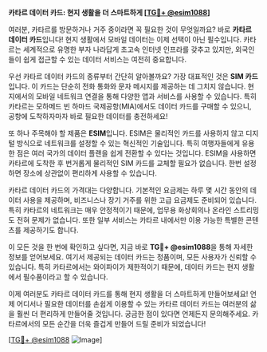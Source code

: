 **카타르 데이터 카드: 현지 생활을 더 스마트하게 [[TG💪+ @esim1088](https://t.me/s/esim1088)]**

여러분, 카타르를 방문하거나 거주 중이라면 꼭 필요한 것이 무엇일까요? 바로 **카타르 데이터 카드**입니다! 현지 생활에서 모바일 데이터는 이제 선택이 아닌 필수입니다. 카타르는 세계적으로 유명한 부자 나라답게 초고속 인터넷 인프라를 갖추고 있지만, 외국인들이 쉽게 접근할 수 있는 데이터 서비스는 여전히 중요합니다.

우선 카타르 데이터 카드의 종류부터 간단히 알아볼까요? 가장 대표적인 것은 **SIM 카드**입니다. 이 카드는 단순히 전화 통화와 문자 메시지를 제공하는 데 그치지 않습니다. 현지에서의 모바일 네트워크 연결을 통해 다양한 앱과 서비스를 사용할 수 있습니다. 특히 카타르는 모하메드 빈 하마드 국제공항(MIA)에서도 데이터 카드를 구매할 수 있으니, 공항에 도착하자마자 바로 필요한 데이터를 충전하세요!

또 하나 주목해야 할 제품은 **ESIM**입니다. ESIM은 물리적인 카드를 사용하지 않고 디지털 방식으로 네트워크를 설정할 수 있는 혁신적인 기술입니다. 특히 여행자들에게 유용한 점은 여러 국가의 데이터 플랜을 쉽게 전환할 수 있다는 것입니다. ESIM을 사용하면 카타르에 도착한 후 번거롭게 물리적인 SIM 카드를 교체할 필요가 없습니다. 한번 설정하면 장소에 상관없이 편리하게 사용할 수 있습니다.

카타르 데이터 카드의 가격대는 다양합니다. 기본적인 요금제는 하루 몇 시간 동안의 데이터 사용을 제공하며, 비즈니스나 장기 거주를 위한 고급 요금제도 준비되어 있습니다. 특히 카타르의 네트워크는 매우 안정적이기 때문에, 업무용 화상회의나 온라인 스트리밍도 전혀 문제가 없습니다. 또한 일부 서비스는 카타르 내에서만 이용 가능한 특별한 콘텐츠를 제공하기도 합니다.

이 모든 것을 한 번에 확인하고 싶다면, 지금 바로 **TG💪+ @esim1088**을 통해 자세한 정보를 얻어보세요. 여기서 제공되는 데이터 카드는 정품이며, 모든 사용자가 신뢰할 수 있습니다. 특히 카타르에서는 와이파이가 제한적이기 때문에, 데이터 카드는 현지 생활에서 필수품이라고 할 수 있습니다.

이제 여러분도 카타르 데이터 카드를 통해 현지 생활을 더 스마트하게 만들어보세요! 언제 어디서나 필요한 데이터를 손쉽게 이용할 수 있는 카타르 데이터 카드는 여러분의 삶을 훨씬 더 편리하게 만들어줄 것입니다. 궁금한 점이 있다면 언제든지 문의해주세요. 카타르에서의 모든 순간을 더욱 즐겁게 만들어 드릴 준비가 되었습니다!

[[TG💪+ @esim1088](https://t.me/s/esim1088) ![Image](https://i.postimg.cc/Y0z9fWf4/image.png)]